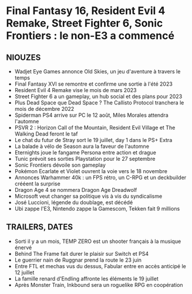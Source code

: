 # Final Fantasy 16, Resident Evil 4 Remake, Street Fighter 6, Sonic Frontiers : le non-E3 a commencé

## NIOUZES

- Wadjet Eye Games annonce Old Skies, un jeu d'aventure à travers le temps
- Final Fantasy XVI se remontre et confirme une sortie à l'été 2023
- Resident Evil 4 Remake vise le mois de mars 2023
- Street Fighter 6 a un gameplay, un hub social et des plans pour 2023
- Plus Dead Space que Dead Space ? The Callisto Protocol tranchera le mois de décembre 2022
- Spiderman PS4 arrive sur PC le 12 août, Miles Morales attendra l'automne
- PSVR 2 : Horizon Call of the Mountain, Resident Evil Village et The Walking Dead feront le taf
- Le chat du futur de Stray sort le 19 juillet, day 1 dans le PS+ Extra
- La balade à vélo de Season aura la faveur de l'automne
- Eternights joue le fangame Persona entre action et drague
- Tunic prévoit ses sorties Playstation pour le 27 septembre
- Sonic Frontiers dévoile son gameplay
- Pokémon Ecarlate et Violet ouvrent la voie vers le 18 novembre
- Annonces Warhammer 40k : un FPS rétro, un C-RPG et un deckbuilder crééent la surprise
- Dragon Age 4 se nommera Dragon Age Dreadwolf
- Microsoft veut changer sa politique vis à vis du syndicalisme
- José Luccioni, légende du doublage, est décédé
- Ubi zappe l'E3, Nintendo zappe la Gamescom, Tekken fait 9 millions

## TRAILERS, DATES

- Sorti il y a un mois, TEMP ZERO est un shooter français à la musique énervé
- Behind The Frame fait durer le plaisir sur Switch et PS4
- Le guerrier nain de Ruggnar prend la route le 23 juin
- Entre FTL et mechas vus du dessus, Fabular entre en accès anticipé le 12 juillet
- La famille renard d'Endling affronte les éléments le 19 juillet
- Après Monster Train, Inkbound sera un roguelike RPG en coopération
